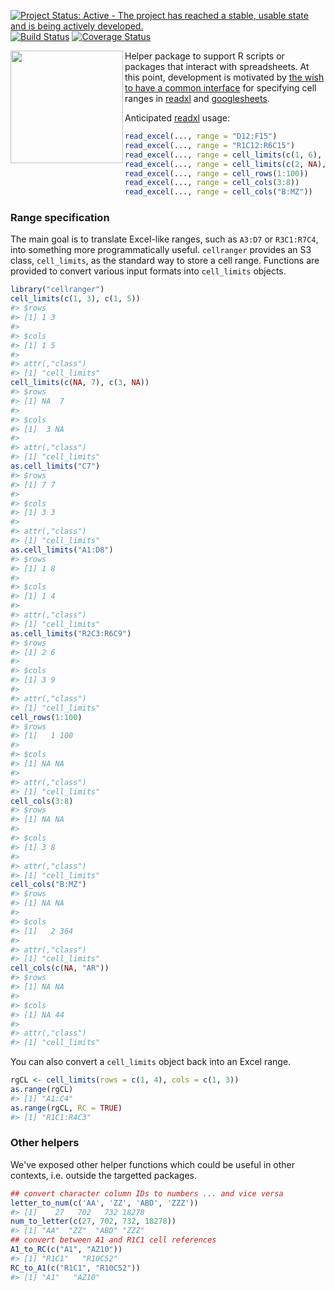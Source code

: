 <!-- README.md is generated from README.Rmd. Please edit that file -->
[![Project Status: Active - The project has reached a stable, usable state and is being actively developed.](http://www.repostatus.org/badges/0.1.0/active.svg)](http://www.repostatus.org/#active) [![Build Status](https://travis-ci.org/jennybc/cellranger.svg?branch=master)](https://travis-ci.org/jennybc/cellranger) [![Coverage Status](https://coveralls.io/repos/jennybc/cellranger/badge.svg?branch=master)](https://coveralls.io/r/jennybc/cellranger?branch=master)

<img src="http://i.imgur.com/RJJy15I.jpg" width="180" height="180" align="left" />

Helper package to support R scripts or packages that interact with spreadsheets. At this point, development is motivated by [the wish to have a common interface](https://github.com/hadley/readxl/issues/8) for specifying cell ranges in [readxl](https://github.com/hadley/readxl) and [googlesheets](https://github.com/jennybc/googlesheets).

Anticipated [readxl](https://github.com/hadley/readxl) usage:

``` r
read_excel(..., range = "D12:F15")
read_excel(..., range = "R1C12:R6C15")
read_excel(..., range = cell_limits(c(1, 6), c(1, 15))
read_excel(..., range = cell_limits(c(2, NA), c(1, NA))
read_excel(..., range = cell_rows(1:100))
read_excel(..., range = cell_cols(3:8))
read_excel(..., range = cell_cols("B:MZ"))
```

### Range specification

The main goal is to translate Excel-like ranges, such as `A3:D7` or `R3C1:R7C4`, into something more programmatically useful. `cellranger` provides an S3 class, `cell_limits`, as the standard way to store a cell range. Functions are provided to convert various input formats into `cell_limits` objects.

``` r
library("cellranger")
cell_limits(c(1, 3), c(1, 5))
#> $rows
#> [1] 1 3
#> 
#> $cols
#> [1] 1 5
#> 
#> attr(,"class")
#> [1] "cell_limits"
cell_limits(c(NA, 7), c(3, NA))
#> $rows
#> [1] NA  7
#> 
#> $cols
#> [1]  3 NA
#> 
#> attr(,"class")
#> [1] "cell_limits"
as.cell_limits("C7")
#> $rows
#> [1] 7 7
#> 
#> $cols
#> [1] 3 3
#> 
#> attr(,"class")
#> [1] "cell_limits"
as.cell_limits("A1:D8")
#> $rows
#> [1] 1 8
#> 
#> $cols
#> [1] 1 4
#> 
#> attr(,"class")
#> [1] "cell_limits"
as.cell_limits("R2C3:R6C9")
#> $rows
#> [1] 2 6
#> 
#> $cols
#> [1] 3 9
#> 
#> attr(,"class")
#> [1] "cell_limits"
cell_rows(1:100)
#> $rows
#> [1]   1 100
#> 
#> $cols
#> [1] NA NA
#> 
#> attr(,"class")
#> [1] "cell_limits"
cell_cols(3:8)
#> $rows
#> [1] NA NA
#> 
#> $cols
#> [1] 3 8
#> 
#> attr(,"class")
#> [1] "cell_limits"
cell_cols("B:MZ")
#> $rows
#> [1] NA NA
#> 
#> $cols
#> [1]   2 364
#> 
#> attr(,"class")
#> [1] "cell_limits"
cell_cols(c(NA, "AR"))
#> $rows
#> [1] NA NA
#> 
#> $cols
#> [1] NA 44
#> 
#> attr(,"class")
#> [1] "cell_limits"
```

You can also convert a `cell_limits` object back into an Excel range.

``` r
rgCL <- cell_limits(rows = c(1, 4), cols = c(1, 3))
as.range(rgCL)
#> [1] "A1:C4"
as.range(rgCL, RC = TRUE)
#> [1] "R1C1:R4C3"
```

### Other helpers

We've exposed other helper functions which could be useful in other contexts, i.e. outside the targetted packages.

``` r
## convert character column IDs to numbers ... and vice versa
letter_to_num(c('AA', 'ZZ', 'ABD', 'ZZZ'))
#> [1]    27   702   732 18278
num_to_letter(c(27, 702, 732, 18278))
#> [1] "AA"  "ZZ"  "ABD" "ZZZ"
## convert between A1 and R1C1 cell references
A1_to_RC(c("A1", "AZ10"))
#> [1] "R1C1"   "R10C52"
RC_to_A1(c("R1C1", "R10C52"))
#> [1] "A1"   "AZ10"
```
